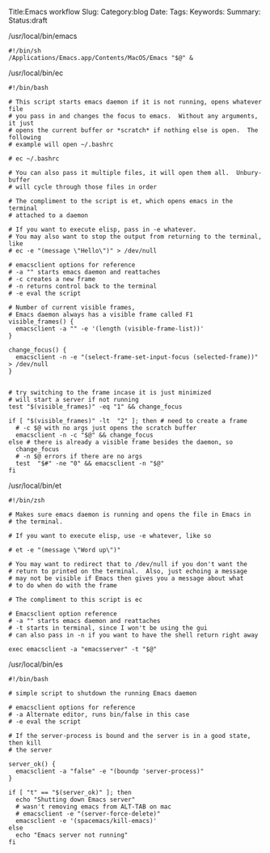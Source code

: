 Title:Emacs workflow
Slug:
Category:blog 
Date:
Tags:
Keywords:
Summary:
Status:draft

/usr/local/bin/emacs

    #!/bin/sh
    /Applications/Emacs.app/Contents/MacOS/Emacs "$@" &

/usr/local/bin/ec

    #!/bin/bash
    
    # This script starts emacs daemon if it is not running, opens whatever file
    # you pass in and changes the focus to emacs.  Without any arguments, it just
    # opens the current buffer or *scratch* if nothing else is open.  The following
    # example will open ~/.bashrc
    
    # ec ~/.bashrc
    
    # You can also pass it multiple files, it will open them all.  Unbury-buffer
    # will cycle through those files in order
    
    # The compliment to the script is et, which opens emacs in the terminal
    # attached to a daemon
    
    # If you want to execute elisp, pass in -e whatever.
    # You may also want to stop the output from returning to the terminal, like
    # ec -e "(message \"Hello\")" > /dev/null
    
    # emacsclient options for reference
    # -a "" starts emacs daemon and reattaches
    # -c creates a new frame
    # -n returns control back to the terminal
    # -e eval the script
    
    # Number of current visible frames,
    # Emacs daemon always has a visible frame called F1
    visible_frames() {
      emacsclient -a "" -e '(length (visible-frame-list))'
    }
    
    change_focus() {
      emacsclient -n -e "(select-frame-set-input-focus (selected-frame))" > /dev/null
    }
    
    
    # try switching to the frame incase it is just minimized
    # will start a server if not running
    test "$(visible_frames)" -eq "1" && change_focus
    
    if [ "$(visible_frames)" -lt  "2" ]; then # need to create a frame
      # -c $@ with no args just opens the scratch buffer
      emacsclient -n -c "$@" && change_focus
    else # there is already a visible frame besides the daemon, so
      change_focus
      # -n $@ errors if there are no args
      test  "$#" -ne "0" && emacsclient -n "$@"
    fi


/usr/local/bin/et

    #!/bin/zsh
    
    # Makes sure emacs daemon is running and opens the file in Emacs in
    # the terminal.
    
    # If you want to execute elisp, use -e whatever, like so
    
    # et -e "(message \"Word up\")"
    
    # You may want to redirect that to /dev/null if you don't want the
    # return to printed on the terminal.  Also, just echoing a message
    # may not be visible if Emacs then gives you a message about what
    # to do when do with the frame
    
    # The compliment to this script is ec
    
    # Emacsclient option reference
    # -a "" starts emacs daemon and reattaches
    # -t starts in terminal, since I won't be using the gui
    # can also pass in -n if you want to have the shell return right away
    
    exec emacsclient -a "emacsserver" -t "$@"

/usr/local/bin/es

    #!/bin/bash
    
    # simple script to shutdown the running Emacs daemon
    
    # emacsclient options for reference
    # -a Alternate editor, runs bin/false in this case
    # -e eval the script
    
    # If the server-process is bound and the server is in a good state, then kill
    # the server
    
    server_ok() {
      emacsclient -a "false" -e "(boundp 'server-process)"
    }
    
    if [ "t" == "$(server_ok)" ]; then
      echo "Shutting down Emacs server"
      # wasn't removing emacs from ALT-TAB on mac
      # emacsclient -e "(server-force-delete)"
      emacsclient -e '(spacemacs/kill-emacs)'
    else
      echo "Emacs server not running"
    fi
